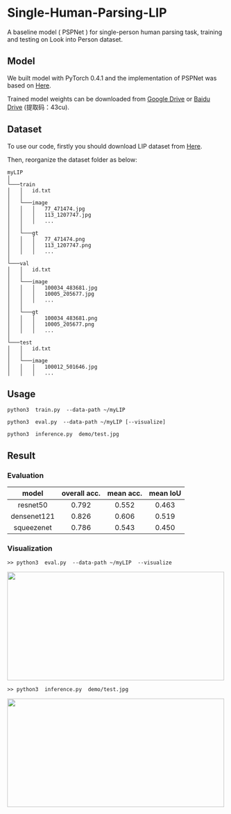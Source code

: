 # Single-Human-Parsing-LIP
A baseline model ( PSPNet ) for single-person human parsing task, training and testing on Look into Person  dataset.

## Model
We built model with PyTorch 0.4.1 and the implementation of PSPNet was based on [Here](https://github.com/Lextal/pspnet-pytorch).

Trained model weights can be downloaded from [Google Drive](https://drive.google.com/drive/folders/13DzOvUoIx0JR-BTEilhLqdAIp3h0H5Zj) or [Baidu Drive](https://pan.baidu.com/s/1SuGbwL1CF7pLxN1olBc49Q) (提取码：43cu).

## Dataset
To use our code, firstly you should download LIP dataset from [Here](http://sysu-hcp.net/lip/index.php).

Then, reorganize the dataset folder as below:

```
myLIP
│ 
└───train
│   │   id.txt
│   │
│   └───image
│   │   │   77_471474.jpg
│   │   │   113_1207747.jpg
│   │   │   ...
│   │
│   └───gt
│   │   │   77_471474.png
│   │   │   113_1207747.png
│   │   │   ...
│
└───val
│   │   id.txt
│   │
│   └───image
│   │   │   100034_483681.jpg
│   │   │   10005_205677.jpg
│   │   │   ...
│   │
│   └───gt
│   │   │   100034_483681.png
│   │   │   10005_205677.png
│   │   │   ...
│
└───test
│   │   id.txt
│   │
│   └───image
│   │   │   100012_501646.jpg
│   │   │   ...
```

## Usage
```
python3  train.py  --data-path ~/myLIP

python3  eval.py  --data-path ~/myLIP [--visualize]

python3  inference.py  demo/test.jpg
```

## Result

### Evaluation

| model | overall acc. | mean acc. | mean IoU |
| :------: | :------: | :------: | :------: |
| resnet50 | 0.792 | 0.552 | 0.463 |
| densenet121 | 0.826 | 0.606 | 0.519 |
| squeezenet | 0.786 | 0.543 | 0.450 |

### Visualization

```
>> python3  eval.py  --data-path ~/myLIP  --visualize
```
<img src="https://github.com/hyk1996/Single-Human-Parsing-LIP/blob/master/demo/demo.jpg"  height="250" width="500">

```
>> python3  inference.py  demo/test.jpg
```
<img src="https://github.com/hyk1996/Single-Human-Parsing-LIP/blob/master/demo/result.jpg"  height="250" width="500">
